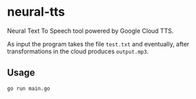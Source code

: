 # neural-tts

Neural Text To Speech tool powered by Google Cloud TTS.

As input the program takes the file `test.txt` and eventually, after transformations in the cloud produces `output.mp3`.

## Usage
`go run main.go`
